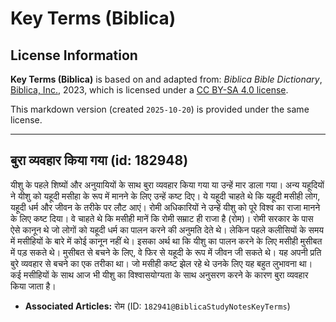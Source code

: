 # Key Terms (Biblica)

## License Information

**Key Terms (Biblica)** is based on and adapted from: _Biblica Bible Dictionary_, [Biblica, Inc.](https://www.biblica.com/), 2023, which is licensed under a [CC BY-SA 4.0 license](https://creativecommons.org/licenses/by-sa/4.0/legalcode.en).

This markdown version (created `2025-10-20`) is provided under the same license.



--------------------------------

## बुरा व्यवहार किया गया (id: 182948)

यीशु के पहले शिष्यों और अनुयायियों के साथ बुरा व्यवहार किया गया या उन्हें मार डाला गया। अन्य यहूदियों ने यीशु को यहूदी मसीहा के रूप में मानने के लिए उन्हें कष्ट दिए। ये यहूदी चाहते थे कि यहूदी मसीही लोग, यहूदी धर्म और जीवन के तरीके पर लौट आएं। रोमी अधिकारियों ने उन्हें यीशु को पूरे विश्व का राजा मानने के लिए कष्ट दिया। वे चाहते थे कि मसीही मानें कि रोमी सम्राट ही राजा है (रोम)। रोमी सरकार के पास ऐसे कानून थे जो लोगों को यहूदी धर्म का पालन करने की अनुमति देते थे। लेकिन पहले कलीसियों के समय में मसीहियों के बारे में कोई कानून नहीं थे। इसका अर्थ था कि यीशु का पालन करने के लिए मसीही मुसीबत में पड़ सकते थे। मुसीबत से बचने के लिए, वे फिर से यहूदी के रूप में जीवन जी सकते थे। यह अपनी प्रति बुरे व्यवहार से बचने का एक तरीका था। जो मसीही कष्ट झेल रहे थे उनके लिए यह बहुत लुभावना था। कई मसीहियों के साथ आज भी यीशु का विश्वासयोग्यता के साथ अनुसरण करने के कारण बुरा व्यवहार किया जाता है।

* **Associated Articles:** रोम (ID: `182941@BiblicaStudyNotesKeyTerms`)

